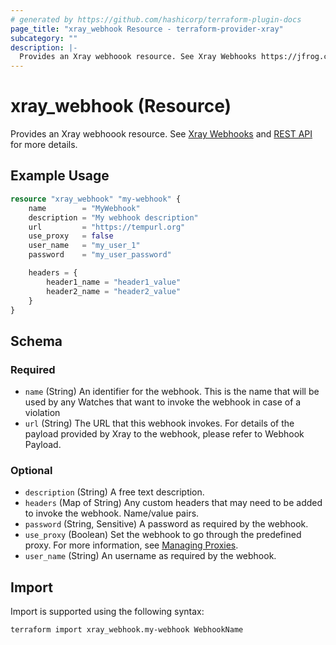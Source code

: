 ```yaml
---
# generated by https://github.com/hashicorp/terraform-plugin-docs
page_title: "xray_webhook Resource - terraform-provider-xray"
subcategory: ""
description: |-
  Provides an Xray webhoook resource. See Xray Webhooks https://jfrog.com/help/r/jfrog-security-documentation/configure-webhooks-for-working-with-xray and REST API https://jfrog.com/help/r/jfrog-rest-apis/xray-webhooks for more details.
---
```


# xray_webhook (Resource)

Provides an Xray webhoook resource. See [Xray Webhooks](https://jfrog.com/help/r/jfrog-security-documentation/configure-webhooks-for-working-with-xray) and [REST API](https://jfrog.com/help/r/jfrog-rest-apis/xray-webhooks) for more details.

## Example Usage

```terraform
resource "xray_webhook" "my-webhook" {
	name        = "MyWebhook"
	description = "My webhook description"
	url         = "https://tempurl.org"
	use_proxy   = false
	user_name   = "my_user_1"
	password    = "my_user_password"

	headers = {
		header1_name = "header1_value"
		header2_name = "header2_value"
	}
}
```

<!-- schema generated by tfplugindocs -->
## Schema

### Required

- `name` (String) An identifier for the webhook. This is the name that will be used by any Watches that want to invoke the webhook in case of a violation
- `url` (String) The URL that this webhook invokes. For details of the payload provided by Xray to the webhook, please refer to Webhook Payload.

### Optional

- `description` (String) A free text description.
- `headers` (Map of String) Any custom headers that may need to be added to invoke the webhook. Name/value pairs.
- `password` (String, Sensitive) A password as required by the webhook.
- `use_proxy` (Boolean) Set the webhook to go through the predefined proxy. For more information, see [Managing Proxies](https://jfrog.com/help/r/jfrog-platform-administration-documentation/managing-proxies).
- `user_name` (String) An username as required by the webhook.

## Import

Import is supported using the following syntax:

```shell
terraform import xray_webhook.my-webhook WebhookName
```
